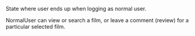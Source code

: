 State where user ends up when logging as normal user.

NormalUser can view or search a film, or leave a comment (review) for a particular selected film.